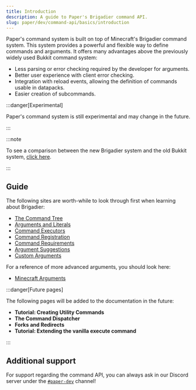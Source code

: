 ```yaml
---
title: Introduction
description: A guide to Paper's Brigadier command API.
slug: paper/dev/command-api/basics/introduction
---
```


Paper's command system is built on top of Minecraft's Brigadier command system. This system provides a powerful and flexible way to define commands and arguments.
It offers many advantages above the previously widely used Bukkit command system:
- Less parsing or error checking required by the developer for arguments.
- Better user experience with client error checking.
- Integration with reload events, allowing the definition of commands usable in datapacks.
- Easier creation of subcommands.

:::danger[Experimental]

Paper's command system is still experimental and may change in the future.

:::

:::note

To see a comparison between the new Brigadier system and the old Bukkit system, [click here](/paper/dev/command-api/misc/comparison-bukkit-brigadier).

:::

## Guide
The following sites are worth-while to look through first when learning about Brigadier:
- [The Command Tree](/paper/dev/command-api/basics/command-tree)
- [Arguments and Literals](/paper/dev/command-api/basics/arguments-and-literals)
- [Command Executors](/paper/dev/command-api/basics/executors)
- [Command Registration](/paper/dev/command-api/basics/registration)
- [Command Requirements](/paper/dev/command-api/basics/requirements)
- [Argument Suggestions](/paper/dev/command-api/basics/argument-suggestions)
- [Custom Arguments](/paper/dev/command-api/basics/custom-arguments)

For a reference of more advanced arguments, you should look here:
- [Minecraft Arguments](/paper/dev/command-api/arguments/minecraft)

:::danger[Future pages]

The following pages will be added to the documentation in the future:

- **Tutorial: Creating Utility Commands**
- **The Command Dispatcher**
- **Forks and Redirects**
- **Tutorial: Extending the vanilla execute command**

:::

## Additional support
For support regarding the command API, you can always ask in our Discord server under the [`#paper-dev`](https://discord.com/channels/289587909051416579/555462289851940864) channel!

